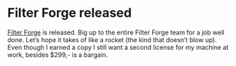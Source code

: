 <!--
  id: 292
  date: 2007-03-05T21:41:21
  modified: 2014-03-11T08:47:59
  slug: filter-forge-released
  type: post
  excerpt: <p>Filter Forge is released. Big up to the entire Filter Forge team for a job well done. Let&#8217;s hope it takes of like a rocket (the kind that doesn&#8217;t blow up). Even though I earned a copy I still want a second license for my machine at work, besides $299,- is a bargain.</p>
  categories: link
  tags: Filter Forge
  inCv: 
  inPortfolio: 
  dateFrom: 
  dateTo: 
-->

# Filter Forge released

<p><a href="http://www.filterforge.com?affiliateid=200070920" target="_blank">Filter Forge</a> is released. Big up to the entire Filter Forge team for a job well done. Let&#8217;s hope it takes of like a rocket (the kind that doesn&#8217;t blow up).<br />
Even though I earned a copy I still want a second license for my machine at work, besides $299,- is a bargain.</p>